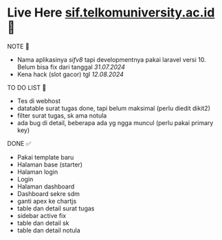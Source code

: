 # Live Here [sif.telkomuniversity.ac.id](https://sif.telkomuniversity.ac.id) 🚀

NOTE 📓

-   Nama aplikasinya _sifv8_ tapi developmentnya pakai laravel versi 10. Belum bisa fix dari tanggal _31.07.2024_
-   Kena hack (slot gacor) tgl _12.08.2024_

TO DO LIST 🔖

-   Tes di webhost
-   datatable surat tugas done, tapi belum maksimal (perlu diedit dikit2)
-   filter surat tugas, sk ama notula
-   ada bug di detail, beberapa ada yg ngga muncul (perlu pakai primary key)

DONE ✅

-   Pakai template baru
-   Halaman base (starter)
-   Halaman login
-   Login
-   Halaman dashboard
-   Dashboard sekre sdm
-   ganti apex ke chartjs
-   table dan detail surat tugas
-   sidebar active fix
-   table dan detail sk
-   table dan detail notula
